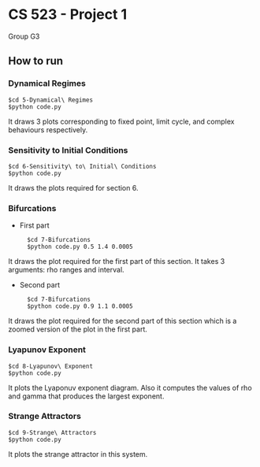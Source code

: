 
# CS 523 - Project 1

Group G3

## How to run

### Dynamical Regimes

    $cd 5-Dynamical\ Regimes
    $python code.py

It draws 3 plots corresponding to fixed point, limit cycle, and complex behaviours respectively.

### Sensitivity to Initial Conditions

    $cd 6-Sensitivity\ to\ Initial\ Conditions
    $python code.py

It draws the plots required for section 6.

### Bifurcations

* First part

        $cd 7-Bifurcations
        $python code.py 0.5 1.4 0.0005

It draws the plot required for the first part of this section. It takes 3 arguments: rho ranges and interval.

* Second part

        $cd 7-Bifurcations
        $python code.py 0.9 1.1 0.0005

It draws the plot required for the second part of this section which is a zoomed version of the plot in the first part.

### Lyapunov Exponent

    $cd 8-Lyapunov\ Exponent
    $python code.py

It plots the Lyaponuv exponent diagram. Also it computes the values of rho and gamma that produces the largest exponent.

### Strange Attractors

    $cd 9-Strange\ Attractors
    $python code.py

It plots the strange attractor in this system.

